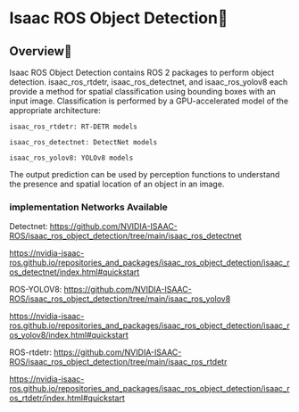 # Isaac ROS Object Detection

## Overview

Isaac ROS Object Detection contains ROS 2 packages to perform object detection. isaac_ros_rtdetr, isaac_ros_detectnet, and isaac_ros_yolov8 each provide a method for spatial classification using bounding boxes with an input image. Classification is performed by a GPU-accelerated model of the appropriate architecture:

    isaac_ros_rtdetr: RT-DETR models

    isaac_ros_detectnet: DetectNet models

    isaac_ros_yolov8: YOLOv8 models

The output prediction can be used by perception functions to understand the presence and spatial location of an object in an image.

### implementation Networks Available

Detectnet: https://github.com/NVIDIA-ISAAC-ROS/isaac_ros_object_detection/tree/main/isaac_ros_detectnet

https://nvidia-isaac-ros.github.io/repositories_and_packages/isaac_ros_object_detection/isaac_ros_detectnet/index.html#quickstart

ROS-YOLOV8: https://github.com/NVIDIA-ISAAC-ROS/isaac_ros_object_detection/tree/main/isaac_ros_yolov8

https://nvidia-isaac-ros.github.io/repositories_and_packages/isaac_ros_object_detection/isaac_ros_yolov8/index.html#quickstart

ROS-rtdetr: https://github.com/NVIDIA-ISAAC-ROS/isaac_ros_object_detection/tree/main/isaac_ros_rtdetr

https://nvidia-isaac-ros.github.io/repositories_and_packages/isaac_ros_object_detection/isaac_ros_rtdetr/index.html#quickstart
